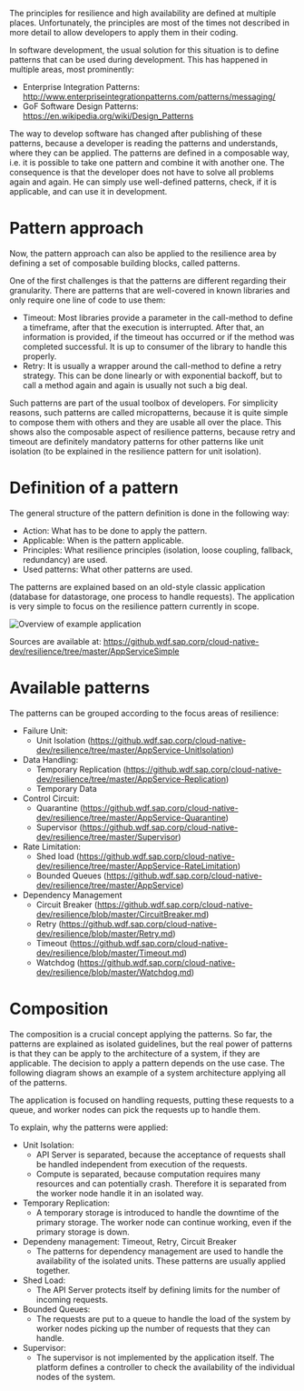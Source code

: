 The principles for resilience and high availability are defined at multiple places. Unfortunately, the principles are most of the times not described in more detail to allow developers to apply them in their coding.

In software development, the usual solution for this situation is to define patterns that can be used during development. This has happened in multiple areas, most prominently:

- Enterprise Integration Patterns: http://www.enterpriseintegrationpatterns.com/patterns/messaging/
- GoF Software Design Patterns: https://en.wikipedia.org/wiki/Design_Patterns

The way to develop software has changed after publishing of these patterns, because a developer is reading the patterns and understands, where they can be applied. The patterns are defined in a composable way, i.e. it is possible to take one pattern and combine it with another one. The consequence is that the developer does not have to solve all problems again and again. He can simply use well-defined patterns, check, if it is applicable, and can use it in development.

# Pattern approach

Now, the pattern approach can also be applied to the resilience area by defining a set of composable building blocks, called patterns.

One of the first challenges is that the patterns are different regarding their granularity. There are patterns that are well-covered in known libraries and only require one line of code to use them:

- Timeout: Most libraries provide a parameter in the call-method to define a timeframe, after that the execution is interrupted. After that, an information is provided, if the timeout has occurred or if the method was completed successful. It is up to consumer of the library to handle this properly.
- Retry: It is usually a wrapper around the call-method to define a retry strategy. This can be done linearly or with exponential backoff, but to call a method again and again is usually not such a big deal.

Such patterns are part of the usual toolbox of developers. For simplicity reasons, such patterns are called micropatterns, because it is quite simple to compose them with others and they are usable all over the place. This shows also the composable aspect of resilience patterns, because retry and timeout are definitely mandatory patterns for other patterns like unit isolation (to be explained in the resilience pattern for unit isolation).

# Definition of a pattern

The general structure of the pattern definition is done in the following way:

- Action: What has to be done to apply the pattern.
- Applicable: When is the pattern applicable.
- Principles: What resilience principles (isolation, loose coupling, fallback, redundancy) are used.
- Used patterns: What other patterns are used.

The patterns are explained based on an old-style classic application (database for datastorage, one process to handle requests). The application is very simple to focus on the resilience pattern currently in scope.

![Overview of example application](https://github.wdf.sap.corp/cloud-native-dev/resilience/blob/master/Images/OverviewRefApp.png)

Sources are available at: https://github.wdf.sap.corp/cloud-native-dev/resilience/tree/master/AppServiceSimple

# Available patterns

The patterns can be grouped according to the focus areas of resilience:

- Failure Unit:
  - Unit Isolation (https://github.wdf.sap.corp/cloud-native-dev/resilience/tree/master/AppService-UnitIsolation)
- Data Handling:
  - Temporary Replication (https://github.wdf.sap.corp/cloud-native-dev/resilience/tree/master/AppService-Replication)
  - Temporary Data
- Control Circuit:
  - Quarantine (https://github.wdf.sap.corp/cloud-native-dev/resilience/tree/master/AppService-Quarantine)
  - Supervisor (https://github.wdf.sap.corp/cloud-native-dev/resilience/tree/master/Supervisor)
- Rate Limitation:
  - Shed load (https://github.wdf.sap.corp/cloud-native-dev/resilience/tree/master/AppService-RateLimitation)
  - Bounded Queues (https://github.wdf.sap.corp/cloud-native-dev/resilience/tree/master/AppService)
- Dependency Management
  - Circuit Breaker (https://github.wdf.sap.corp/cloud-native-dev/resilience/blob/master/CircuitBreaker.md)
  - Retry (https://github.wdf.sap.corp/cloud-native-dev/resilience/blob/master/Retry.md)
  - Timeout (https://github.wdf.sap.corp/cloud-native-dev/resilience/blob/master/Timeout.md)
  - Watchdog (https://github.wdf.sap.corp/cloud-native-dev/resilience/blob/master/Watchdog.md)
  
# Composition

The composition is a crucial concept applying the patterns. So far, the patterns are explained as isolated guidelines, but the real power of patterns is that they can be apply to the architecture of a system, if they are applicable. The decision to apply a pattern depends on the use case. The following diagram shows an example of a system architecture applying all of the patterns.

The application is focused on handling requests, putting these requests to a queue, and worker nodes can pick the requests up to handle them.

To explain, why the patterns were applied:

- Unit Isolation:
  - API Server is separated, because the acceptance of requests shall be handled independent from execution of the requests.
  - Compute is separated, because computation requires many resources and can potentially crash. Therefore it is separated from the worker node handle it in an isolated way.
- Temporary Replication:
  - A temporary storage is introduced to handle the downtime of the primary storage. The worker node can continue working, even if the primary storage is down.
- Dependeny management: Timeout, Retry, Circuit Breaker
  - The patterns for dependency management are used to handle the availability of the isolated units. These patterns are usually applied together.
- Shed Load:
  - The API Server protects itself by defining limits for the number of incoming requests.
- Bounded Queues:
  - The requests are put to a queue to handle the load of the system by worker nodes picking up the number of requests that they can handle.
- Supervisor:
  - The supervisor is not implemented by the application itself. The platform defines a controller to check the availability of the individual nodes of the system.

